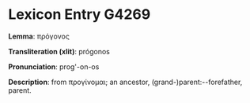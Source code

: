 # Lexicon Entry G4269

**Lemma**: πρόγονος

**Transliteration (xlit)**: prógonos

**Pronunciation**: prog'-on-os

**Description**:
from προγίνομαι; an ancestor, (grand-)parent:--forefather, parent.
